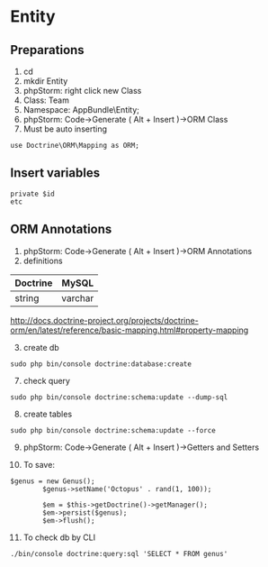 # Entity
## Preparations
1. cd 
2. mkdir Entity
3. phpStorm: right click new Class
  1. Class: Team
  2. Namespace: AppBundle\Entity;
3. phpStorm: Code->Generate ( Alt + Insert )->ORM Class
  1. Must be auto inserting 
```
use Doctrine\ORM\Mapping as ORM;
```

## Insert variables 
```
private $id 
etc
```
## ORM Annotations
1. phpStorm: Code->Generate ( Alt + Insert )->ORM Annotations
2. definitions

|Doctrine|MySQL|
|--------|-----|
|string  |varchar|

http://docs.doctrine-project.org/projects/doctrine-orm/en/latest/reference/basic-mapping.html#property-mapping


3. create db
```
sudo php bin/console doctrine:database:create
```
7. check query
```
sudo php bin/console doctrine:schema:update --dump-sql
```
8. create tables
```
sudo php bin/console doctrine:schema:update --force
```
9. phpStorm: Code->Generate ( Alt + Insert )->Getters and Setters

10. To save:
```
$genus = new Genus();
        $genus->setName('Octopus' . rand(1, 100));
        
        $em = $this->getDoctrine()->getManager();
        $em->persist($genus);
        $em->flush();
```
11. To check db by CLI
```
./bin/console doctrine:query:sql 'SELECT * FROM genus'
```
